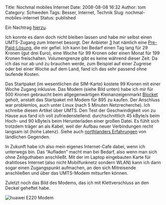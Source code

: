 Title: Nochmal mobiles Internet
Date: 2008-08-08 16:32
Author: tom
Category: Schweden
Tags: Besser, Internet, Technik
Slug: nochmal-mobiles-internet
Status: published

Ein Nachtrag
[hierzu](http://www.fiket.de/2008/08/03/wort-der-woche-mobilt-bredband/).

Ich konnte es dann doch nicht bleiben lassen und habe mir selbst einen
UMTS-Zugang zum Internet besorgt. Der Anbieter [3](http://www.tre.se)
hat nämlich eine
[Pre-Paid-Lösung](http://www.tre.se/templates/FlashAndTabs.aspx?id=31843),
die mir gefiel. Ich kann bei Bedarf einen Tag lang für 29 Kronen (gut
drei Euro), eine Woche für 99 Kronen oder einen Monat für 199 Kronen
freischalten. Volumengrenze gibt es keine während dieser Zeit. Da ich
das nur ab und zu brauchen werde, zum Beispiel auf einer Zugreise oder
bei einer Woche auf dem Land, fand ich das sehr passend ohne laufende
Kosten.

Das Startpaket (im wesentlichen die SIM-Karte) kostete 99 Kronen mit
einer Woche Zugang inklusive. Das Modem (siehe Bild unten) habe ich mir
für 500 Kronen gebraucht beim allgegenwärtigen Kleinanzeigenmarkt
[Blocket](http://www.blocket.se) geholt, anstatt das Startpaket mit
Modem für 895 zu kaufen. Der Anschluss war problemlos, auch unter Linux
(nach 5 Minuten Netzrecherche). Ich schreibe diesen Artikel über UMTS.
Den Test der Geschwindigkeit von zu Hause aus fand ich voll
zufriedenstellend: durchschnittlich 45 kByte/s beim Hoch- und 90 kByte/s
beim Herunterladen einer großen Datei. Es fühlt sich trotzdem träger an
als Kabel, weil der Aufbau neuer Verbindungen recht langsam ist (hohe
Latenz). Siehe auch [northlanders
Erfahrungen](http://www.fiket.de/2008/08/03/wort-der-woche-mobilt-bredband/#comment-47156)
von ländlichen Gegenden.

In Zukunft habe ich also mein eigenes Internet-Cafe dabei, wenn ich
unterwegs bin. Das “Aufladen” macht man bei Bedarf, also wenn man sich
ohne Zeitguthaben anschließt. Mit der im Laptop eingebauten Karte für
drahtloses Internet (also nicht Mobilfunknetz sondern WLAN) kann ich
dann sogar einen Zugangspunkt aufmachen, an den sich Mitreisende
anschließen und über das UMTS-Modem mitsurfen können.

Zuletzt noch das Bild des Modems, das ich mit Klettverschluss an den
Deckel geheftet habe. <!--more Zum Bild &raquo; -->

![huawei E220
Modem](/pic/huawei.jpg "Huawei E220 Modem")

